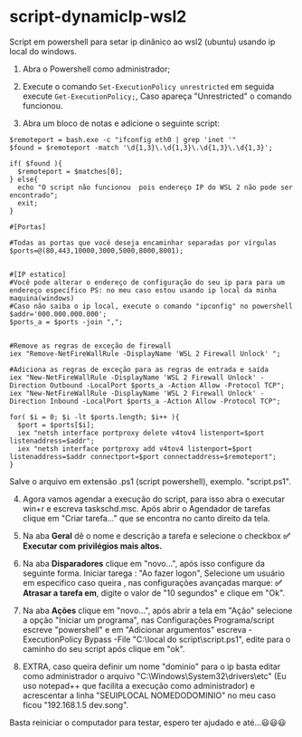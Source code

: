 # script-dynamicIp-wsl2
Script em powershell para setar ip dinânico ao wsl2 (ubuntu) usando ip local do windows.

1. Abra o Powershell como administrador;

2. Execute o comando ```Set-ExecutionPolicy unrestricted```  em seguida execute ```Get-ExecutionPolicy;```, Caso apareça "Unrestricted" o comando funcionou.

3. Abra um bloco de notas e adicione o seguinte script:
```
$remoteport = bash.exe -c "ifconfig eth0 | grep 'inet '"
$found = $remoteport -match '\d{1,3}\.\d{1,3}\.\d{1,3}\.\d{1,3}';

if( $found ){
  $remoteport = $matches[0];
} else{
  echo "O script não funcionou  pois endereço IP do WSL 2 não pode ser encontrado";
  exit;
}

#[Portas]

#Todas as portas que você deseja encaminhar separadas por vírgulas
$ports=@(80,443,10000,3000,5000,8000,8001);


#[IP estatico]
#Você pode alterar o endereço de configuração do seu ip para para um endereço específico PS: no meu caso estou usando ip local da minha maquina(windows)
#Caso não saiba o ip local, execute o comando "ipconfig" no powershell
$addr='000.000.000.000';
$ports_a = $ports -join ",";


#Remove as regras de exceção de firewall
iex "Remove-NetFireWallRule -DisplayName 'WSL 2 Firewall Unlock' ";

#Adiciona as regras de exceção para as regras de entrada e saída
iex "New-NetFireWallRule -DisplayName 'WSL 2 Firewall Unlock' -Direction Outbound -LocalPort $ports_a -Action Allow -Protocol TCP";
iex "New-NetFireWallRule -DisplayName 'WSL 2 Firewall Unlock' -Direction Inbound -LocalPort $ports_a -Action Allow -Protocol TCP";

for( $i = 0; $i -lt $ports.length; $i++ ){
  $port = $ports[$i];
  iex "netsh interface portproxy delete v4tov4 listenport=$port listenaddress=$addr";
  iex "netsh interface portproxy add v4tov4 listenport=$port listenaddress=$addr connectport=$port connectaddress=$remoteport";
}
```
Salve o arquivo em extensão .ps1 (script powershell), exemplo. "script.ps1".

4. Agora vamos agendar a execução do script, para isso abra o executar win+r e escreva taskschd.msc. Após abrir o Agendador de tarefas clique em 
"Criar tarefa..." que se encontra no canto direito da tela.
5. Na aba **Geral** dê o nome e descrição a tarefa e selecione o checkbox **✅ Executar com privilégios mais altos.**

6. Na aba **Disparadores** clique em "novo...", após isso configure da seguinte forma. Iniciar tarega : "Ao fazer logon", Selecione um usuário em especifico caso queira , nas configurações avançadas marque: **✅ Atrasar a tarefa em**, digite o valor de "10 segundos" e clique em "Ok".

7. Na aba **Ações** clique em "novo...", após abrir a tela em "Ação" selecione a opção "Iniciar um programa", nas Configurações  Programa/script escreve "powershell" e em "Adicionar argumentos" escreva -ExecutionPolicy Bypass -File "C:\local do script\script.ps1", edite para o caminho do seu script após clique em "ok".

8. EXTRA, caso queira definir um nome "dominio" para o ip basta editar como administrador  o arquivo "C:\Windows\System32\drivers\etc" (Eu uso notepad++ que facilita a execução como administrador) e acrescentar a linha "SEUIPLOCAL  NOMEDODOMINIO" no meu caso ficou "192.168.1.5			dev.song".

Basta reiniciar o computador para testar, espero ter ajudado e até...😃😃😃 
